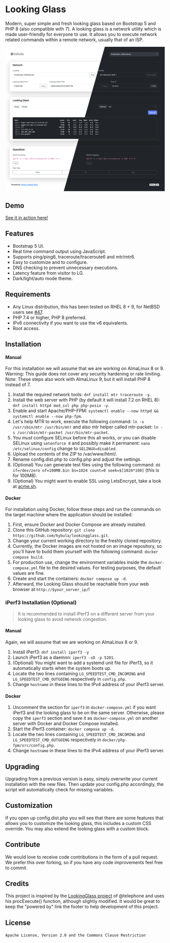 # Looking Glass
Modern, super simple and fresh looking glass based on Bootstrap 5 and PHP 8 (also compatible with 7). A looking glass is a network utility which is
made user-friendly for everyone to use. It allows you to execute network related commands within a remote network, usually that of an ISP.

[![](screenshot.png)](https://lg-nl-ams.hybula.net/)

## Demo
[See it in action here!](https://lg-nl-ams.hybula.net/)

## Features
- Bootstrap 5 UI.
- Real time command output using JavaScript.
- Supports ping/ping6, traceroute/traceroute6 and mtr/mtr6.
- Easy to customize and to configure.
- DNS checking to prevent unnecessary executions.
- Latency feature from visitor to LG.
- Dark/light/auto mode theme.

## Requirements
- Any Linux distribution, this has been tested on RHEL 8 + 9, for NetBSD users see [#47](https://github.com/hybula/lookingglass/issues/47).
- PHP 7.4 or higher, PHP 8 preferred.
- IPv6 connectivity if you want to use the v6 equivalents.
- Root access.

## Installation
#### Manual
For this installation we will assume that we are working on AlmaLinux 8 or 9. Warning: This guide does not cover any security hardening or rate limiting.
Note: These steps also work with AlmaLinux 9, but it will install PHP 8 instead of 7.

1. Install the required network tools: `dnf install mtr traceroute -y`.
2. Install the web server with PHP (by default it will install 7.2 on RHEL 8): `dnf install httpd mod_ssl php php-posix -y`.
3. Enable and start Apache/PHP-FPM: `systemctl enable --now httpd && systemctl enable --now php-fpm`.
4. Let's help MTR to work, execute the following command: `ln -s /usr/sbin/mtr /usr/bin/mtr` and also mtr helper called mtr-packet: `ln -s /usr/sbin/mtr-packet /usr/bin/mtr-packet`.
5. You *must* configure SELinux before this all works, or you can disable SELinux using `setenforce 0` and possibly make it permanent: `nano /etc/selinux/config` change to `SELINUX=disabled`.
6. Upload the contents of the ZIP to /var/www/html/.
7. Rename config.dist.php to config.php and adjust the settings.
8. (Optional) You can generate test files using the following command: `dd if=/dev/zero of=100MB.bin bs=1024 count=0 seek=$[1024*100]` (this is for 100MB).
9. (Optional) You might want to enable SSL using LetsEncrypt, take a look at [acme.sh](https://github.com/acmesh-official/acme.sh).

#### Docker
For installation using Docker, follow these steps and run the commands on the target machine where the application should be installed:

1. First, ensure Docker and Docker Compose are already installed.
2. Clone this GitHub repository: `git clone https://github.com/hybula/lookingglass.git`.
3. Change your current working directory to the freshly cloned repository.
4. Currently, the Docker images are not hosted on an image repository, so you'll have to build them yourself with the following command: `docker compose build`.
5. For production use, change the environment variables inside the `docker-compose.yml` file to the desired values. For testing purposes, the default values are fine.
6. Create and start the containers: `docker compose up -d`.
7. Afterward, the Looking Glass should be reachable from your web browser at `http://$your_server_ip/`!

### iPerf3 Installation (Optional)
> It is recommended to install iPerf3 on a different server from your looking glass to avoid network congestion.

#### Manual
Again, we will assume that we are working on AlmaLinux 8 or 9.
1. Install iPerf3: `dnf install iperf3 -y`
2. Launch iPerf3 as a daemon: `iperf3 -sD -p 5201`.
3. (Optional) You might want to add a systemd unit file for iPerf3, so it automatically starts when the system boots up.
4. Locate the two lines containing `LG_SPEEDTEST_CMD_INCOMING` and `LG_SPEEDTEST_CMD_OUTGOING` respectively in `config.php`.
5. Change `hostname` in these lines to the IPv4 address of your iPerf3 server.

#### Docker
1. Uncomment the section for `iperf3` in `docker-compose.yml` if you want iPerf3 and the looking glass to be on the same server.
Otherwise, please copy the `iperf3` section and save it as `docker-compose.yml` on another server with Docker and Docker Compose installed.
2. Start the iPerf3 container: `docker compose up -d`.
3. Locate the two lines containing `LG_SPEEDTEST_CMD_INCOMING` and `LG_SPEEDTEST_CMD_OUTGOING` respectively in `docker/php-fpm/src/config.php`.
5. Change `hostname` in these lines to the IPv4 address of your iPerf3 server.

## Upgrading
Upgrading from a previous version is easy, simply overwrite your current installation with the new files. Then update your config.php accordingly, the script will automatically check for missing variables.

## Customization
If you open up config.dist.php you will see that there are some features that allows you to customize the looking glass, this includes a custom CSS override.
You may also extend the looking glass with a custom block.

## Contribute
We would love to receive code contributions in the form of a pull request. We prefer this over forking, so if you have any code improvements feel free to commit.

## Credits
This project is inspired by the [LookingGlass project](https://github.com/telephone/LookingGlass) of @telephone and uses his procExecute() function, although slightly modified.
It would be great to keep the "powered by" link the footer to help development of this project.

## License
```Apache License, Version 2.0 and the Commons Clause Restriction```
